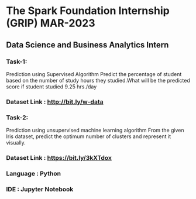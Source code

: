 # The Spark Foundation Internship (GRIP) MAR-2023

## Data Science and Business Analytics Intern
### Task-1: 
Prediction using Supervised Algorithm Predict the percentage of student based on the number of study hours they studied.What will be the predicted score if student studied 9.25 hrs./day
### Dataset Link : http://bit.ly/w-data

### Task-2: 
Prediction using unsupervised machine learning algorithm From the given Iris dataset, predict the optimum number of clusters and represent it visually.
### Dataset Link : https://bit.ly/3kXTdox

### Language : Python
### IDE : Jupyter Notebook
